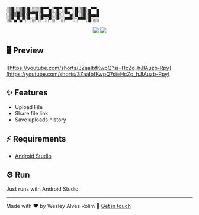 ```
░▒█░░▒█░█░░░░█▀▀▄░▀█▀░█▀▀░█░▒█░▄▀▀▄
░▒█▒█▒█░█▀▀█░█▄▄█░░█░░▀▀▄░█░▒█░█▄▄█
░▒▀▄▀▄▀░▀░░▀░▀░░▀░░▀░░▀▀▀░░▀▀▀░█░░░

```
<p align="center">
    <a href="https://kotlinlang.org"><img src="https://img.shields.io/badge/Kotlin-%237F52FF.svg?style=for-the-badge&labelColor=ffffff&logo=kotlin"></a>
    <a href="https://developer.android.com"><img src="https://img.shields.io/badge/Android-3DDC84?style=for-the-badge&labelColor=ffffff&logo=android"></a>
</p>

## 🖥️ Preview

![https://youtube.com/shorts/3ZaaIbfKwpQ?si=HcZo_hJIAuzb-Rpy](https://youtube.com/shorts/3ZaaIbfKwpQ?si=HcZo_hJIAuzb-Rpy)

## ✨ Features

- Upload File
- Share file link
- Save uploads history


## ⚡ Requirements

- [Android Studio]([https://www.rust-lang.org/tools/install](https://developer.android.com/studio?hl=pt-br))

## ⚙️ Run

Just runs with Android Studio


---

Made with ❤️ by Wesley Alves Rolim 👋 [Get in touch](https://www.linkedin.com/in/wesley-alves-rolim/)
